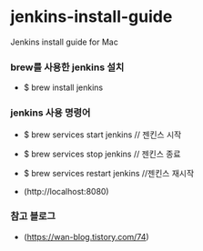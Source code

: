 # jenkins-install-guide
Jenkins install guide for Mac

### brew를 사용한 jenkins 설치
  - $ brew install jenkins

### jenkins 사용 명령어
  - $ brew services start jenkins // 젠킨스 시작
  - $ brew services stop jenkins // 젠킨스 종료
  - $ brew services restart jenkins //젠킨스 재시작

  - (http://localhost:8080)

### 참고 블로그
  - (https://wan-blog.tistory.com/74)
